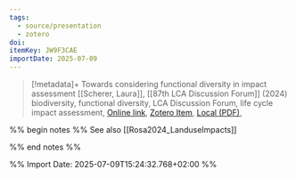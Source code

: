 ```yaml
---
tags:
  - source/presentation
  - zotero
doi: 
itemKey: JW9F3CAE
importDate: 2025-07-09
---
```

>[!metadata]+
> Towards considering functional diversity in impact assessment
> [[Scherer, Laura]], 
> [[87th LCA Discussion Forum]] (2024)
> biodiversity, functional diversity, LCA Discussion Forum, life cycle impact assessment, 
> [Online link](https://lca-forum.ch/fileadmin/generic_lib/Resources/Public/Downloads/DF87/3_Scherer_DF87_2024.pdf), [Zotero Item](zotero://select/library/items/JW9F3CAE), [Local (PDF)](file://C:/Users/aburg/Documents/references/zotero/storage/V6C9HWEA/Scherer_CONSIDERINGFUNCTIONAL.pdf), 

%% begin notes %%
See also [[Rosa2024_LanduseImpacts]]

%% end notes %%

%% Import Date: 2025-07-09T15:24:32.768+02:00 %%
